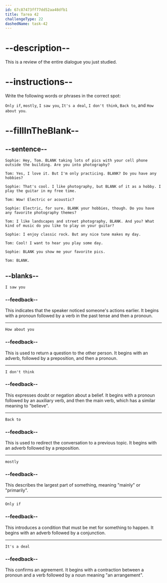 ```yaml
---
id: 67c87473ff77dd52aa48dfb1
title: Tarea 42
challengeType: 22
dashedName: task-42
---
```


<!-- REVIEW -->

# --description--

This is a review of the entire dialogue you just studied.

# --instructions--

Write the following words or phrases in the correct spot:

`Only if`, `mostly`, `I saw you`, `It's a deal`, `I don't think`, `Back to`, and `How about you`.

# --fillInTheBlank--

## --sentence--

`Sophie: Hey, Tom. BLANK taking lots of pics with your cell phone outside the building. Are you into photography?`

`Tom: Yes, I love it. But I'm only practicing. BLANK? Do you have any hobbies?`

`Sophie: That's cool. I like photography, but BLANK of it as a hobby. I play the guitar in my free time.`

`Tom: Wow! Electric or acoustic?`

`Sophie: Electric, for sure. BLANK your hobbies, though. Do you have any favorite photography themes?`

`Tom: I like landscapes and street photography, BLANK. And you? What kind of music do you like to play on your guitar?`

`Sophie: I enjoy classic rock. But any nice tune makes my day.`

`Tom: Cool! I want to hear you play some day.`

`Sophie: BLANK you show me your favorite pics.`

`Tom: BLANK.`

## --blanks--

`I saw you`

### --feedback--

This indicates that the speaker noticed someone's actions earlier. It begins with a pronoun followed by a verb in the past tense and then a pronoun.

---

`How about you`

### --feedback--

This is used to return a question to the other person. It begins with an adverb, followed by a preposition, and then a pronoun.

---

`I don't think`

### --feedback--

This expresses doubt or negation about a belief. It begins with a pronoun followed by an auxiliary verb, and then the main verb, which has a similar meaning to "believe".

---

`Back to`

### --feedback--

This is used to redirect the conversation to a previous topic. It begins with an adverb followed by a preposition.

---

`mostly`

### --feedback--

This describes the largest part of something, meaning "mainly" or "primarily".

---

`Only if`

### --feedback--

This introduces a condition that must be met for something to happen. It begins with an adverb followed by a conjunction.

---

`It's a deal`

### --feedback--

This confirms an agreement. It begins with a contraction between a pronoun and a verb followed by a noun meaning "an arrangement".
